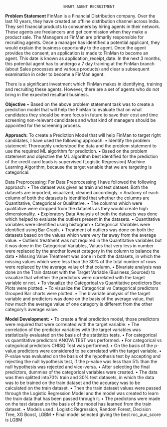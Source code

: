                               SMART AGENT RECRUITMENT

**Problem Statement**
FinMan is a Financial Distribution company. Over the last 10 years, they have created an offline distribution channel across India. They sell financial products to consumers by hiring agents in their network. These agents are freelancers and get commission when they make a product sale.
The Managers at FinMan are primarily responsible for recruiting agents. Once a manager has identified a potential applicant, they would explain the business opportunity to the agent. Once the agent provides the consent, an application is made to FinMan to become an agent. This date is known as application_receipt_date.
In the next 3 months, this potential agent has to undergo a 7 day training at the FinMan branch (about Sales processes and various products) and clear a subsequent examination in order to become a FinMan agent.

There is a significant investment which FinMan makes in identifying, training and recruiting these agents. However, there are a set of agents who do not bring in the expected resultant business. 

**Objective**
•	Based on the above problem statement task was to create a prediction model that will help the FinMan to evaluate that on what candidates they should be more focus in future to save their cost and time screening non-relevant candidates and what kind of managers should be appointed for the screening process.





**Approach:**
To create a Prediction Model that will help FinMan to target right candidates, I have used the following approach:
•	Identify the problem statement: Thoroughly understood the data and the problem statement to use the required ML algorithm for prediction.
•	Based on the problem statement and objective the ML algorithm best identified for the prediction of the credit card leads is supervised (Logistic Regression) Machine Learning Algorithm, because the target variable that we are targeting is categorical.


Data Preprocessing:
For Data Preprocessing I have followed the following approach:
•	The dataset was given as train and test dataset. Both the datasets are imported, visualized, cleaned accordingly.
•	Anatomy of each column of both the datasets is identified that whether the columns are Quantitative, Categorical or Qualitative.
•	The columns which were qualitative were dropped from the datasets as they would create high dimensionality. 
•	Exploratory Data Analysis of both the datasets was done which helped to evaluate the outliers present in the datasets.
•	Quantitative variables were identified using histogram
•	Categorical Variables were identified using Bar Graph.
•	Treatment of outliers was done on both the datasets based on the values which were very far away from the average value.
•	Outliers treatment was not required in the Quantitative variables but it was done in the Categorical Variables, Values that very less in number were replaced by the another lowest category in the column to balance the data
•	 Missing Value Treatment was done in both the datasets, in which the missing values which were less than the 30% of the total number of rows were replaced by the average value of that column.
•	Bivariate analysis was done on the Train dataset with the Target Variable (Business_Sourced) to visualize that whether the predictors were correlated with the target variable or not.
•	To visualize the Categorical vs Quantitative predictors Box Plots were plotted.
•	To visualize the Categorical vs Categorical predictors Grouped Bar charts were plotted.
•	The bivariate analysis of the target variable and predictors was done on the basis of the average value, that how much the average value of one category is different from the other category’s average value.


**Model Development:**
•	To create a final prediction model, those predictors were required that were correlated with the target variable.
•	The correlation of the predictor variables with the target variables was statistically evaluated on the basis of the statistics tests.
•	For categorical vs quantitative predictors ANOVA TEST was performed.
•	For categorical vs categorical predictors CHISQ Test was performed.
•	On the basis of the p-value predictors were considered to be correlated with the target variable.
•	P-value was evaluated on the basis of the hypothesis test by accepting and rejecting the null hypothesis test, if the p-value was less than 5% than the null hypothesis was rejected and vice-versa.
•	After selecting the final predictors, dummies of the categorical variables were created.
•	The data was then splitted into70% train and 30% test datasets, in which the data was to be trained on the train dataset and the accuracy was to be calculated on the train dataset.
•	Then the train dataset values were passed through the Logistic Regression Model and the model was created to learn the train data that has been passed through it.
•	The predictons were made on the test dataset on the basis of the model has learned from the train dataset.
•	Models used : Logistic Regression, Random Forest, Decision Tree, XG Boost, LGBM
•	Final model selected giving the best roc_auc_score is LGBM

